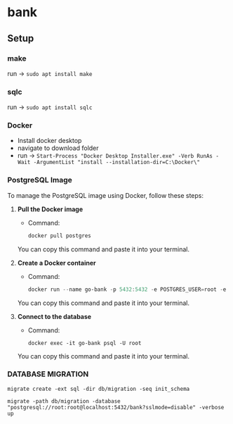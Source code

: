 # bank

## Setup

### make
run → `sudo apt install make`

### sqlc
run → `sudo apt install sqlc`

### Docker
- Install docker desktop
- navigate to download folder
- run → `Start-Process "Docker Desktop Installer.exe" -Verb RunAs -Wait -ArgumentList "install --installation-dir=C:\Docker\"`

### PostgreSQL Image
To manage the PostgreSQL image using Docker, follow these steps:

1. **Pull the Docker image**
   - Command:
     ```powershell
     docker pull postgres
     ```
   You can copy this command and paste it into your terminal.

2. **Create a Docker container**
   - Command:
     ```powershell
     docker run --name go-bank -p 5432:5432 -e POSTGRES_USER=root -e POSTGRES_PASSWORD=root -d postgres
     ```
   You can copy this command and paste it into your terminal.

3. **Connect to the database**
   - Command:
     ```
     docker exec -it go-bank psql -U root
     ```
   You can copy this command and paste it into your terminal.

### DATABASE MIGRATION
`migrate create -ext sql -dir db/migration -seq init_schema`

`migrate -path db/migration -database "postgresql://root:root@localhost:5432/bank?sslmode=disable" -verbose up`